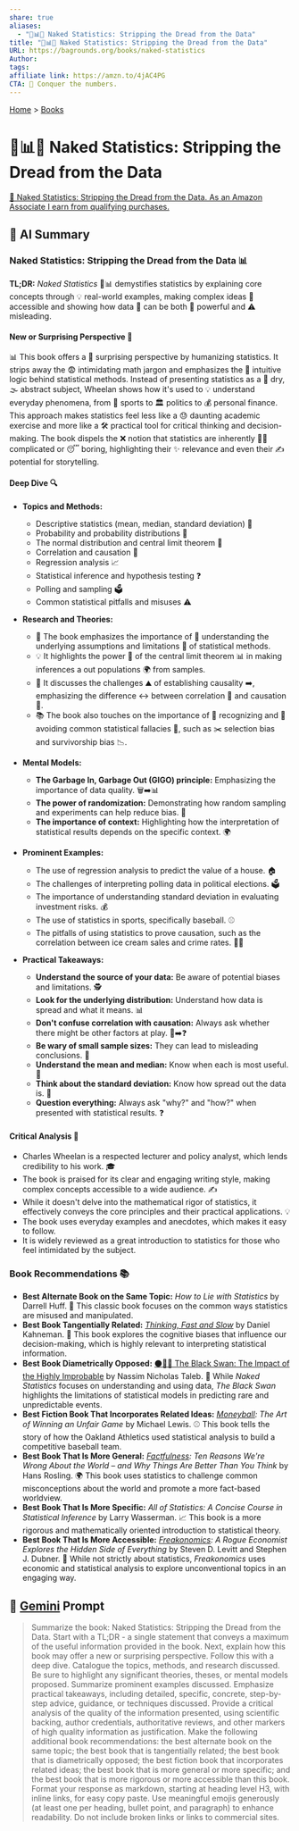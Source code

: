 ```yaml
---
share: true
aliases:
  - "🙈📊🔢 Naked Statistics: Stripping the Dread from the Data"
title: "🙈📊🔢 Naked Statistics: Stripping the Dread from the Data"
URL: https://bagrounds.org/books/naked-statistics
Author: 
tags: 
affiliate link: https://amzn.to/4jAC4PG
CTA: 💯 Conquer the numbers.
---
```

[Home](../index.md) > [Books](./index.md)  
# 🙈📊🔢 Naked Statistics: Stripping the Dread from the Data  
[🛒 Naked Statistics: Stripping the Dread from the Data. As an Amazon Associate I earn from qualifying purchases.](https://amzn.to/4jAC4PG)  
  
## 🤖 AI Summary  
### Naked Statistics: Stripping the Dread from the Data 📊  
**TL;DR:** *Naked Statistics* 🙈📊 demystifies statistics by explaining core concepts through 💡 real-world examples, making complex ideas 🧠 accessible and showing how data 🧮 can be both 💪 powerful and ⚠️ misleading.  
  
#### **New or Surprising Perspective 🤯**  
📊 This book offers a 🤯 surprising perspective by humanizing statistics. It strips away the 😨 intimidating math jargon and emphasizes the 🤔 intuitive logic behind statistical methods. Instead of presenting statistics as a 🌵 dry, 🌫️ abstract subject, Wheelan shows how it's used to 💡 understand everyday phenomena, from 🏀 sports to 🏛️ politics to 💰 personal finance. This approach makes statistics feel less like a 😓 daunting academic exercise and more like a 🛠️ practical tool for critical thinking and decision-making. The book dispels the ❌ notion that statistics are inherently 😵‍💫 complicated or 😴 boring, highlighting their ✨ relevance and even their ✍️ potential for storytelling.  
  
#### **Deep Dive 🔍**  
* **Topics and Methods:**  
    * Descriptive statistics (mean, median, standard deviation) 📏  
    * Probability and probability distributions 🎲  
    * The normal distribution and central limit theorem 🔔  
    * Correlation and causation 🤝  
    * Regression analysis 📈  
    * Statistical inference and hypothesis testing ❓  
    * Polling and sampling 🗳️  
    * Common statistical pitfalls and misuses ⚠️  
* **Research and Theories:**  
    * 📖 The book emphasizes the importance of 🧠 understanding the underlying assumptions and limitations 🚧 of statistical methods.  
    * 💡 It highlights the power 💪 of the central limit theorem 📊 in making inferences a out populations 🌍 from samples.  
    * 🤔 It discusses the challenges ⛰️ of establishing causality ➡️, emphasizing the difference ↔️ between correlation 🤝 and causation 🎯.  
    * 📚 The book also touches on the importance of 👀 recognizing and 🚫 avoiding common statistical fallacies 🤦, such as ✂️ selection bias and survivorship bias 📉.  
  
* **Mental Models:**  
    * **The Garbage In, Garbage Out (GIGO) principle:** Emphasizing the importance of data quality. 🗑️➡️📊  
    * **The power of randomization:** Demonstrating how random sampling and experiments can help reduce bias. 🎲  
    * **The importance of context:** Highlighting how the interpretation of statistical results depends on the specific context. 🌍  
* **Prominent Examples:**  
    * The use of regression analysis to predict the value of a house. 🏠  
    * The challenges of interpreting polling data in political elections. 🗳️  
    * The importance of understanding standard deviation in evaluating investment risks. 💰  
    * The use of statistics in sports, specifically baseball. ⚾  
    * The pitfalls of using statistics to prove causation, such as the correlation between ice cream sales and crime rates. 🍦🚨  
* **Practical Takeaways:**  
    * **Understand the source of your data:** Be aware of potential biases and limitations. 🕵️  
    * **Look for the underlying distribution:** Understand how data is spread and what it means. 📊  
    * **Don't confuse correlation with causation:** Always ask whether there might be other factors at play. 🤝➡️❓  
    * **Be wary of small sample sizes:** They can lead to misleading conclusions. 🤏  
    * **Understand the mean and median:** Know when each is most useful. 📏  
    * **Think about the standard deviation:** Know how spread out the data is. 🔔  
    * **Question everything:** Always ask "why?" and "how?" when presented with statistical results. ❓  
  
#### **Critical Analysis 🧐**  
* Charles Wheelan is a respected lecturer and policy analyst, which lends credibility to his work. 🎓  
* The book is praised for its clear and engaging writing style, making complex concepts accessible to a wide audience. ✍️  
* While it doesn't delve into the mathematical rigor of statistics, it effectively conveys the core principles and their practical applications. 💡  
* The book uses everyday examples and anecdotes, which makes it easy to follow.  
* It is widely reviewed as a great introduction to statistics for those who feel intimidated by the subject.  
  
### **Book Recommendations 📚**  
* **Best Alternate Book on the Same Topic:** *How to Lie with Statistics* by Darrell Huff. 🤥 This classic book focuses on the common ways statistics are misused and manipulated.  
* **Best Book Tangentially Related:** *[Thinking, Fast and Slow](./thinking-fast-and-slow.md)* by Daniel Kahneman. 🧠 This book explores the cognitive biases that influence our decision-making, which is highly relevant to interpreting statistical information.  
* **Best Book Diametrically Opposed:** [⚫🦢🎲 The Black Swan: The Impact of the Highly Improbable](./the-black-swan-the-impact-of-the-highly-improbable.md) by Nassim Nicholas Taleb. 🦢 While *Naked Statistics* focuses on understanding and using data, *The Black Swan* highlights the limitations of statistical models in predicting rare and unpredictable events.  
* **Best Fiction Book That Incorporates Related Ideas:** *[Moneyball](./moneyball.md): The Art of Winning an Unfair Game* by Michael Lewis. ⚾ This book tells the story of how the Oakland Athletics used statistical analysis to build a competitive baseball team.  
* **Best Book That Is More General:** *[Factfulness](./factfulness.md): Ten Reasons We're Wrong About the World – and Why Things Are Better Than You Think* by Hans Rosling. 🌍 This book uses statistics to challenge common misconceptions about the world and promote a more fact-based worldview.  
* **Best Book That Is More Specific:** *All of Statistics: A Concise Course in Statistical Inference* by Larry Wasserman. 📈 This book is a more rigorous and mathematically oriented introduction to statistical theory.  
* **Best Book That Is More Accessible:** *[Freakonomics](./freakonomics.md): A Rogue Economist Explores the Hidden Side of Everything* by Steven D. Levitt and Stephen J. Dubner. 🤯 While not strictly about statistics, *Freakonomics* uses economic and statistical analysis to explore unconventional topics in an engaging way.  
  
## 💬 [Gemini](https://gemini.google.com) Prompt  
> Summarize the book: Naked Statistics: Stripping the Dread from the Data. Start with a TL;DR - a single statement that conveys a maximum of the useful information provided in the book. Next, explain how this book may offer a new or surprising perspective. Follow this with a deep dive. Catalogue the topics, methods, and research discussed. Be sure to highlight any significant theories, theses, or mental models proposed. Summarize prominent examples discussed. Emphasize practical takeaways, including detailed, specific, concrete, step-by-step advice, guidance, or techniques discussed. Provide a critical analysis of the quality of the information presented, using scientific backing, author credentials, authoritative reviews, and other markers of high quality information as justification. Make the following additional book recommendations: the best alternate book on the same topic; the best book that is tangentially related; the best book that is diametrically opposed; the best fiction book that incorporates related ideas; the best book that is more general or more specific; and the best book that is more rigorous or more accessible than this book. Format your response as markdown, starting at heading level H3, with inline links, for easy copy paste. Use meaningful emojis generously (at least one per heading, bullet point, and paragraph) to enhance readability. Do not include broken links or links to commercial sites.